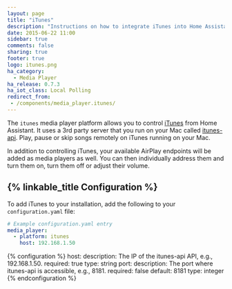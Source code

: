 ```yaml
---
layout: page
title: "iTunes"
description: "Instructions on how to integrate iTunes into Home Assistant."
date: 2015-06-22 11:00
sidebar: true
comments: false
sharing: true
footer: true
logo: itunes.png
ha_category:
  - Media Player
ha_release: 0.7.3
ha_iot_class: Local Polling
redirect_from:
 - /components/media_player.itunes/
---
```



The `itunes` media player platform allows you to control [iTunes](http://apple.com/itunes/) from Home Assistant. It uses a 3rd party server that you run on your Mac called [itunes-api](https://github.com/maddox/itunes-api). Play, pause or skip songs remotely on iTunes running on your Mac.

In addition to controlling iTunes, your available AirPlay endpoints will be added as media players as well. You can then individually address them and turn them on, turn them off or adjust their volume.

## {% linkable_title Configuration %}

To add iTunes to your installation, add the following to your `configuration.yaml` file:

```yaml
# Example configuration.yaml entry
media_player:
  - platform: itunes
    host: 192.168.1.50
```

{% configuration %}
host:
  description: The IP of the itunes-api API, e.g., 192.168.1.50.
  required: true
  type: string
port:
  description: The port where itunes-api is accessible, e.g., 8181.
  required: false
  default: 8181
  type: integer
{% endconfiguration %}
